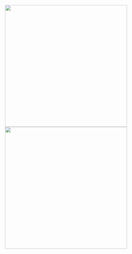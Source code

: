 

<img src="https://user-images.githubusercontent.com/49584087/155915451-1e3e3cd8-33cd-48c4-9fa3-b7f18ad7862e.gif" height='400' />
<img src="https://user-images.githubusercontent.com/49584087/155915672-2fd330ea-6ee7-4cf3-9072-30d611381b81.gif" height='400' />

